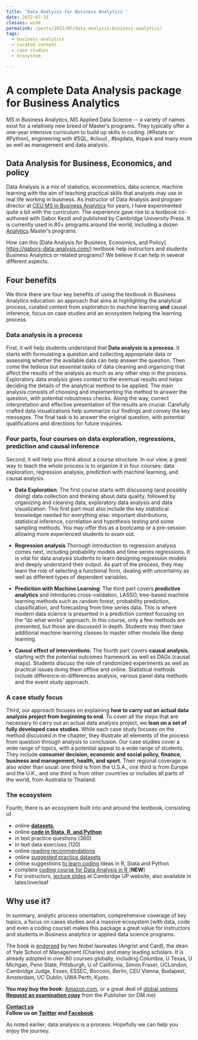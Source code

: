 ```yaml
---
title: 'Data Analysis for Business Analytics '
date: 2022-07-15
classes: wide
permalink: /posts/2022/07/data-analysis-business-analytics/
tags:
  - business analytics
  - curated content
  - case studies
  - ecosystem

---
```


# A complete Data Analysis package for Business Analytics

MS in Business Analytics, MS Applied Data Science -- a variety of names exist for a relatively new breed of Master’s programs. They typically offer a one-year intensive curriculum to build up skills in coding: (#Rstats or #Python), engineering with #SQL,  #cloud , #bigdata, #spark and many more as well as management and data analysis.


## Data Analysis for Business, Economics, and policy
Data Analysis is a mix of statistics, econometrics, data science, machine learning with the aim of teaching practical skills that analysts may use in real life working in business. As instructor of Data Analysis and program director at [CEU MS in Business Analytics](https://economics.ceu.edu/program/master-science-business-analytics) for years, I have experimented quite a bit with the curriculum. The experience gave rise to a textbook co-authored with Gabor Kezdi and published by Cambridge University Press. It is currently used in 80+ programs around the world, including a dozen [Analytics](https://gabors-data-analysis.com/courses-using/#business-analytics-data-science) Master’s programs.

How can this [Data Analysis for Business, Economics, and Policy] https://gabors-data-analysis.com/) textbook help instructors and students Business Analytics or related programs? We believe it can help in several different aspects.

## Four benefits

We think there are four key benefits of using the textbook in Business Analytics education: an approach that aims at highlighting the analytical process, curated content from exploration to machine learning **and** causal inference, focus on case studies and an ecosystem helping the learning process. 

### Data analysis is a process

First, it will help students understand that **Data analysis is a process**. It starts with formulating a question and collecting appropriate data or assessing whether the available data can help answer the question. Then come the tedious but essential tasks of data cleaning and organizing that affect the results of the analysis as much as any other step in the process. Exploratory data analysis gives context to the eventual results and helps deciding the details of the analytical method to be applied. The main analysis consists of choosing and implementing the method to answer the question, with potential robustness checks. Along the way, correct interpretation and effective presentation of the results are crucial. Carefully crafted data visualizations help summarize our findings and convey the key messages. The final task is to answer the original question, with potential qualifications and directions for future inquiries.

### Four parts, four courses on data exploration, regressions, prediction and causal inference

Second, it will help you think about a course structure. In our view, a great way to teach the whole process is to organize it in four courses: data exploration, regression analysis, prediction with machine learning, and causal analysis.  

* **Data Exploration**: The first course starts with discussing (and possibly doing) data collection and thinking about data quality, followed by organizing and cleaning data, exploratory data analysis and data visualization. This first part must also include the key statistical knowledge needed for everything else: important distributions, statistical inference, correlation and hypothesis testing and some sampling methods. You may offer this as a bootcamp or a pre-session allowing more experienced students to exam out.

* **Regression analysis** Thorough introduction to regression analysis comes next, including probability models and time series regressions. It is vital for data analysis students to learn designing regression models and deeply understand their output. As part of the process, they may learn the role of selecting a functional form, dealing with uncertainty as well as different types of dependent variables.  

* **Prediction with Machine Learning**: The third part covers **predictive analytics** and introduces cross-validation, LASSO, tree-based machine learning methods such as random forest, probability prediction, classification, and forecasting from time series data. This is where modern data science is presented in a prediction context focusing on the “do what works” approach. In this course, only a few methods are presented, but those are discussed in depth. Students may then take additional machine learning classes to master other models like deep learning.

* **Causal effect of interventions**: The fourth part covers **causal analysis**, starting with the potential outcomes framework as well as DAGs (causal maps). Students discuss the role of randomized experiments as well as practical issues doing them offline and online. Statistical methods include difference-in-differences analysis, various panel data methods and the event study approach.

### A case study focus

Third, our approach focuses on explaining **how to carry out an actual data analysis project from beginning to end**.  To cover all the steps that are necessary to carry out an actual data analysis project, we **lean on a set of fully developed case studies**. While each case study focuses on the method discussed in the chapter, they illustrate all elements of the process from question through analysis to conclusion. Our case studies cover a wide range of topics, with a potential appeal to a wide range of students. They include **consumer decision, economic and social policy, finance, business and management, health, and sport**. Their regional coverage is also wider than usual: one third is from the U.S.A., one third is from Europe and the U.K., and one third is from other countries or includes all parts of the world, from Australia to Thailand.

### The ecosystem

Fourth, there is an ecosystem built into and around the textbook, consisting of
* online [**datasets**](https://gabors-data-analysis.com/datasets/),
* online [**code in Stata, R, and Python**](https://github.com/gabors-data-analysis/da_case_studies)
* in text practice questions (360)
* in text data exercises (120)
* online [reading recommendations](https://gabors-data-analysis.com/readings)
* online [suggested practice datasets](https://gabors-data-analysis.com/data-source-ideas)
* online suggestions [to learn coding](https://gabors-data-analysis.com/code-learn/) ideas in R, Stata and Python
* complete [coding course for Data Analysis in R ](https://github.com/gabors-data-analysis/da-coding-rstats)  (**NEW**)
* For instructors, [lecture slides](https://www.cambridge.org/highereducation/books/data-analysis-for-business-economics-and-policy/D67A1B0B56176D6D6A92E27F3F82AA20/resources/instructor-resources/F57C5762D1593E72250729668A08A53B) at Cambridge UP website, also available in latex/overleaf

## Why use it?

In summary, analytic process orientation, comprehensive coverage of key topics, a focus on cases studies and a massive ecosystem (with data, code and even a coding course) makes this package a great value for instructors and students in Business analytics or applied data science programs. 

The book is [endorsed](https://gabors-data-analysis.com/endorsements) by two Nobel laureates (Angrist and Card), the dean of Yale School of Management (Charles) and many leading scholars. It is already adopted in over 80 courses globally, including Columbia, U Texas, U Michgan, Penn State, Pittsburgh, U of California, Simon Fraser, UCLondon, Cambridge Judge, Essex, ESSEC, Bocconi,  Berlin, CEU Vienna, Budapest, Amsterdam, UC Dublin, UWA Perth, Kyoto. 

**You may buy the book:** [Amazon.com](https://www.amazon.com/Data-Analysis-Business-Economics-Policy-dp-1108716202/dp/1108716202/ref=mt_other?_encoding=UTF8&me=&qid=), or a great deal of [global options](/order)  
[**Request an examination copy**](https://www.cambridge.org/highereducation/books/data-analysis-for-business-economics-and-policy/D67A1B0B56176D6D6A92E27F3F82AA20/examination-copy/login) from the Publisher (or DM me) 

[**Contact us**](/contact-us/)   
**Follow us on [Twitter](https://twitter.com/Gabors_Data) and [Facebook](https://www.facebook.com/gaborsdata)** 


As noted earlier, data analysis is a process. Hopefully we can help you enjoy the journey.